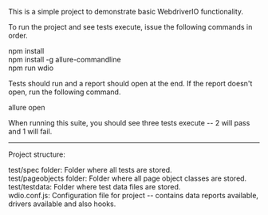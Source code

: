 This is a simple project to demonstrate basic WebdriverIO functionality.

To run the project and see tests execute, issue the following commands in order.

npm install  
npm install -g allure-commandline  
npm run wdio

Tests should run and a report should open at the end.  If the report doesn't open, run the following command.

allure open

When running this suite, you should see three tests execute -- 2 will pass and 1 will fail.

******************************************************************

Project structure:

test/spec folder: Folder where all tests are stored.  
test/pageobjects folder: Folder where all page object classes are stored.  
test/testdata: Folder where test data files are stored.  
wdio.conf.js: Configuration file for project -- contains data reports available, drivers available and also hooks.